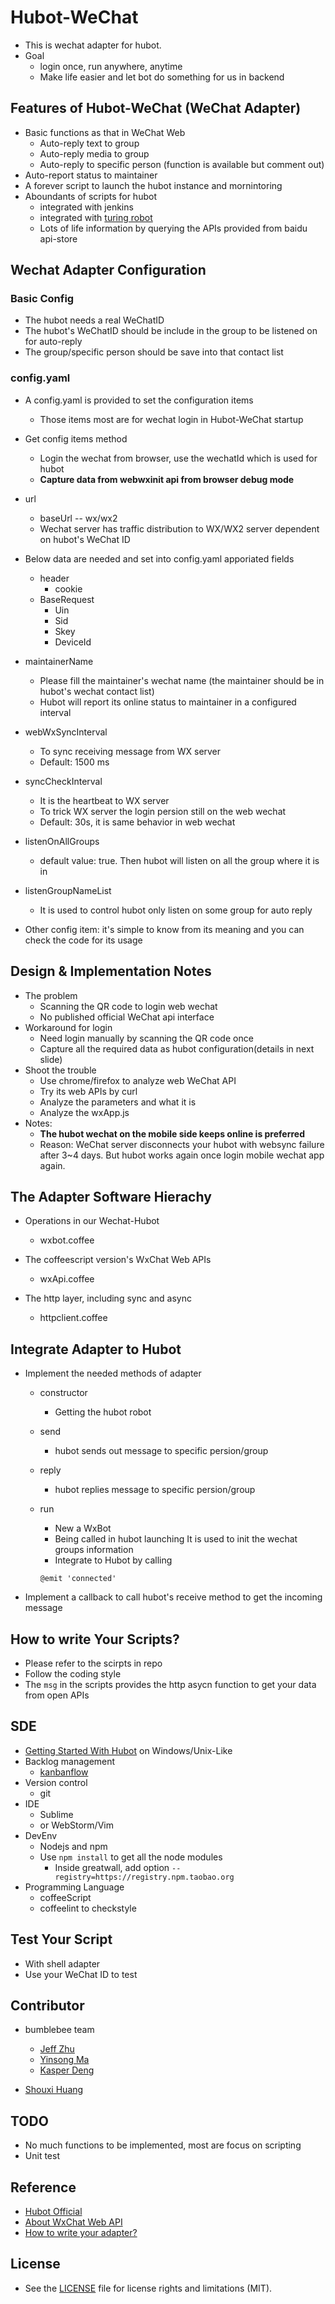 # Hubot-WeChat
* This is wechat adapter for hubot.
* Goal
  - login once, run anywhere, anytime
  - Make life easier and let bot do something for us in backend

## Features of Hubot-WeChat (WeChat Adapter) ##
* Basic functions as that in WeChat Web
  - Auto-reply text to group
  - Auto-reply media to group
  - Auto-reply to specific person (function is available but comment out)
* Auto-report status to maintainer
* A forever script to launch the hubot instance and mornintoring
* Aboundants of scripts for hubot
  - integrated with jenkins
  - integrated with [turing robot](http://www.tuling123.com/)
  - Lots of life information by querying the APIs provided from baidu api-store

## Wechat Adapter Configuration ##

### Basic Config ###
* The hubot needs a real WeChatID
* The hubot's WeChatID should be include in the group to be listened on for auto-reply
* The group/specific person should be save into that contact list

### config.yaml ###
* A config.yaml is provided to set the configuration items 
  - Those items most are for wechat login in Hubot-WeChat startup

* Get config items method
  - Login the wechat from browser, use the wechatId which is used for hubot
  - **Capture data from webwxinit api from browser debug mode**

* url
  - baseUrl -- wx/wx2
  - Wechat server has traffic distribution to WX/WX2 server dependent on hubot's WeChat ID 

* Below data are needed and set into config.yaml apporiated fields 
  - header
    + cookie
  - BaseRequest
    + Uin
    + Sid
    + Skey
    + DeviceId

* maintainerName
  - Please fill the maintainer's wechat name (the maintainer should be in hubot's wechat contact list) 
  - Hubot will report its online status to maintainer in a configured interval

* webWxSyncInterval
  - To sync receiving message from WX server
  - Default: 1500 ms 

* syncCheckInterval
  - It is the heartbeat to WX server 
  - To trick WX server the login persion still on the web wechat
  - Default: 30s, it is same behavior in web wechat

* listenOnAllGroups
  - default value: true. Then hubot will listen on all the group where it is in

* listenGroupNameList
  - It is used to control hubot only listen on some group for auto reply 

* Other config item: it's simple to know from its meaning and you can check the code for its usage

## Design & Implementation Notes ##
* The problem
  - Scanning the QR code to login web wechat
  - No published official WeChat api interface
* Workaround for login
  - Need login manually by scanning the QR code once
  - Capture all the required data as hubot configuration(details in next slide) 
* Shoot the trouble
  - Use chrome/firefox to analyze web WeChat API
  - Try its web APIs by curl
  - Analyze the parameters and what it is
  - Analyze the wxApp.js
* Notes:
  - **The hubot wechat on the mobile side keeps online is preferred**
  - Reason: WeChat server disconnects your hubot with websync failure after 3~4 days. 
    But hubot works again once login mobile wechat app again.

## The Adapter Software Hierachy ##
* Operations in our Wechat-Hubot
  - wxbot.coffee
	
* The coffeescript version's WxChat Web APIs
  - wxApi.coffee

* The http layer, including sync and async
  - httpclient.coffee

## Integrate Adapter to Hubot ##
* Implement the needed methods of adapter
  - constructor
    + Getting the hubot robot 
  - send
    + hubot sends out message to specific persion/group
  - reply 
    + hubot replies message to specific persion/group
  - run
    + New a WxBot
    + Being called in hubot launching
      It is used to init the wechat groups information
    + Integrate to Hubot by calling

    ~~~
    @emit 'connected'
    ~~~
* Implement a callback to call hubot's receive method to get the incoming message
	
## How to write Your Scripts? ##
* Please refer to the scirpts in repo
* Follow the coding style
* The `msg` in the scripts provides the http asycn function to get your data from open APIs

## SDE ##
* [Getting Started With Hubot](https://hubot.github.com/docs/) on Windows/Unix-Like
* Backlog management
  - [kanbanflow](https://kanbanflow.com/board/23ec47145de7783b8cf2e80187538b5b)
* Version control
  - git 
* IDE
  - Sublime
  - or WebStorm/Vim
* DevEnv
  - Nodejs and npm
  - Use `npm install` to get all the node modules
    + Inside greatwall, add option `--registry=https://registry.npm.taobao.org`
* Programming Language
  - coffeeScript
  - coffeelint to checkstyle 

## Test Your Script ##
* With shell adapter
* Use your WeChat ID to test

## Contributor ##
* bumblebee team 
  - [Jeff Zhu](https://github.com/kfchu)
  - [Yinsong Ma](https://github.com/eyinsma)
  - [Kasper Deng](https://github.com/kasperdeng)

* [Shouxi Huang](https://github.com/hsx1612727380)

## TODO ##
* No much functions to be implemented, most are focus on scripting
* Unit test

## Reference ##
* [Hubot Official](https://hubot.github.com)
* [About WxChat Web API](https://github.com/hexcola/wxplugin/blob/master/protocal_2.md)
* [How to write your adapter?](https://hubot.github.com/docs/adapters/development/)

## License ##
* See the [LICENSE](https://github.com/github/hubot/blob/master/LICENSE.md) file for license rights and limitations (MIT).

